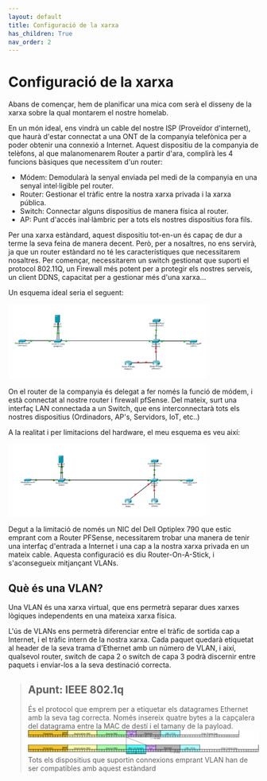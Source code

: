 ```yaml
---
layout: default
title: Configuració de la xarxa
has_children: True
nav_order: 2
---
```


# Configuració de la xarxa

Abans de començar, hem de planificar una mica com serà el disseny de la xarxa sobre la qual montarem el nostre homelab.

En un món ideal, ens vindrà un cable del nostre ISP (Proveïdor d'internet), que haurà d'estar connectat a una ONT de la companyia telefònica per a poder obtenir una connexió a Internet. Aquest dispositiu de la companyia de telèfons, al que malanomenarem Router a partir d'ara, complirà les 4 funcions bàsiques que necessitem d'un router:

- Módem: Demodularà la senyal enviada pel medi de la companyia en una senyal intel·ligible pel router.
- Router: Gestionar el tràfic entre la nostra xarxa privada i la xarxa pública.
- Switch: Connectar alguns dispositius de manera física al router.
- AP: Punt d'accés inal·làmbric per a tots els nostres dispositius fora fils.

Per una xarxa estàndard, aquest dispositiu tot-en-un és capaç de dur a terme la seva feina de manera decent. Però, per a nosaltres, no ens servirà, ja que un router estàndard no té les característiques que necessitarem nosaltres. Per començar, necessitarem un switch gestionat que suporti el protocol 802.11Q, un Firewall més potent per a protegir els nostres serveis, un client DDNS, capacitat per a gestionar més d'una xarxa...

Un esquema ideal seria el seguent:

<img src="assets\images\network\network-ideal.png" alt="drawing" width="400"/>

On el router de la companyia és delegat a fer només la funció de módem, i està connectat al nostre router i firewall pfSense. Del mateix, surt una interfaç LAN connectada a un Switch, que ens interconnectarà tots els nostres dispositius (Ordinadors, AP's, Servidors, IoT, etc..)

A la realitat i per limitacions del hardware, el meu esquema es veu així:

<img src="assets\images\network\network-real.png" alt="drawing" width="400"/>

Degut a la limitació de només un NIC del Dell Optiplex 790 que estic emprant com a Router PFSense, necessitarem trobar una manera de tenir una interfaç d'entrada a Internet i una cap a la nostra xarxa privada en un mateix cable. Aquesta configuració es diu Router-On-A-Stick, i s'aconsegueix mitjançant VLANs.

## Què és una VLAN?
Una VLAN és una xarxa virtual, que ens permetrà separar dues xarxes lògiques independents en una mateixa xarxa física.

L'ús de VLANs ens permetrà diferenciar entre el tràfic de sortida cap a Internet, i el tràfic intern de la nostra xarxa. Cada paquet quedarà etiquetat al header de la seva trama d'Ethernet amb un número de VLAN, i així, qualsevol router, switch de capa 2 o switch de capa 3 podrà discernir entre paquets i enviar-los a la seva destinació correcta.

> ## Apunt: IEEE 802.1q
> És el protocol que emprem per a etiquetar els datagrames Ethernet amb la seva tag correcta. Només insereix quatre bytes a la capçalera del datagrama entre la MAC de destí i el tamany de la payload.
> <img src="assets\images\network\datagrama_802.11q.png" alt="Esquema de la capçalera d'una trama Ethernet" width="700"/>
> Tots els dispositius que suportin connexions emprant VLAN han de ser compatibles amb aquest estàndard
